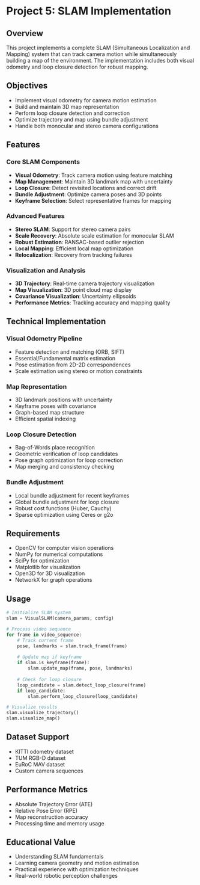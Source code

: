 # Project 5: SLAM Implementation

## Overview
This project implements a complete SLAM (Simultaneous Localization and Mapping) system that can track camera motion while simultaneously building a map of the environment. The implementation includes both visual odometry and loop closure detection for robust mapping.

## Objectives
- Implement visual odometry for camera motion estimation
- Build and maintain 3D map representation
- Perform loop closure detection and correction
- Optimize trajectory and map using bundle adjustment
- Handle both monocular and stereo camera configurations

## Features

### Core SLAM Components
- **Visual Odometry**: Track camera motion using feature matching
- **Map Management**: Maintain 3D landmark map with uncertainty
- **Loop Closure**: Detect revisited locations and correct drift
- **Bundle Adjustment**: Optimize camera poses and 3D points
- **Keyframe Selection**: Select representative frames for mapping

### Advanced Features
- **Stereo SLAM**: Support for stereo camera pairs
- **Scale Recovery**: Absolute scale estimation for monocular SLAM
- **Robust Estimation**: RANSAC-based outlier rejection
- **Local Mapping**: Efficient local map optimization
- **Relocalization**: Recovery from tracking failures

### Visualization and Analysis
- **3D Trajectory**: Real-time camera trajectory visualization
- **Map Visualization**: 3D point cloud map display
- **Covariance Visualization**: Uncertainty ellipsoids
- **Performance Metrics**: Tracking accuracy and mapping quality

## Technical Implementation

### Visual Odometry Pipeline
- Feature detection and matching (ORB, SIFT)
- Essential/Fundamental matrix estimation
- Pose estimation from 2D-2D correspondences
- Scale estimation using stereo or motion constraints

### Map Representation
- 3D landmark positions with uncertainty
- Keyframe poses with covariance
- Graph-based map structure
- Efficient spatial indexing

### Loop Closure Detection
- Bag-of-Words place recognition
- Geometric verification of loop candidates
- Pose graph optimization for loop correction
- Map merging and consistency checking

### Bundle Adjustment
- Local bundle adjustment for recent keyframes
- Global bundle adjustment for loop closure
- Robust cost functions (Huber, Cauchy)
- Sparse optimization using Ceres or g2o

## Requirements
- OpenCV for computer vision operations
- NumPy for numerical computations
- SciPy for optimization
- Matplotlib for visualization
- Open3D for 3D visualization
- NetworkX for graph operations

## Usage
```python
# Initialize SLAM system
slam = VisualSLAM(camera_params, config)

# Process video sequence
for frame in video_sequence:
    # Track current frame
    pose, landmarks = slam.track_frame(frame)
    
    # Update map if keyframe
    if slam.is_keyframe(frame):
        slam.update_map(frame, pose, landmarks)
    
    # Check for loop closure
    loop_candidate = slam.detect_loop_closure(frame)
    if loop_candidate:
        slam.perform_loop_closure(loop_candidate)

# Visualize results
slam.visualize_trajectory()
slam.visualize_map()
```

## Dataset Support
- KITTI odometry dataset
- TUM RGB-D dataset
- EuRoC MAV dataset
- Custom camera sequences

## Performance Metrics
- Absolute Trajectory Error (ATE)
- Relative Pose Error (RPE)
- Map reconstruction accuracy
- Processing time and memory usage

## Educational Value
- Understanding SLAM fundamentals
- Learning camera geometry and motion estimation
- Practical experience with optimization techniques
- Real-world robotic perception challenges

